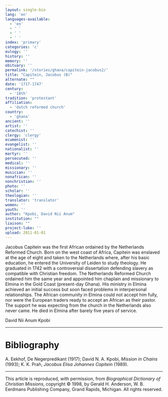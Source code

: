 ```yaml
---
layout: single-bio
lang: 'en'
languages-available:
  - 'en'
  - ' '
  - ' '
  - ' '
index: 'primary'
categories: 'c'
eulogy: ''
history: ''
memory: ''
obituary: ''
permalink: '/stories/ghana/capitein-jacobus2/'
title: "Capitein, Jacobus (B)"
alternate: ""
date: '1717-1747'
century:
  - '18th'
tradition: 'protestant'
affiliation:
  - 'dutch reformed church'
country:
  - 'ghana'
ancient: ''
artist: ''
catechist: ''
clergy: 'clergy'
ecumenist: ''
evangelist: ''
nationalist: ''
martyr: ''
persecuted: ''
medical: ''
missionary: ''
musician: ''
nonafrican: ''
nonchristian: ''
photo: ''
scholar: ''
theologian: ''
translator: 'translator'
women: ''
youth: ''
author: "Kpobi, David Nii Anum"
institution: ""
liaison: ""
project-luke: ''
upload: 2011-01-01
---
```




Jacobus Capitein was the first African ordained by the Netherlands Reformed Church. Born on the west coast of Africa, Capitein was enslaved at the age of eight and taken to the Netherlands where, after his basic education, he entered the University of Leiden to study theology. He graduated in 1742 with a controversial dissertation defending slavery as compatible with Christian freedom. The Netherlands Reformed Church ordained him the same year and appointed him chaplain and missionary to Elmina in the Gold Coast (present-day Ghana). His ministry in Elmina achieved an initial success but soon faced problems in interpersonal relationships. The African community in Elmina could not accept him fully, nor were the European traders ready to accept an African as their pastor. The support he was expecting from the church in the Netherlands also never came. He died in Elmina after barely five years of service.

David Nii Anum Kpobi

---

# Bibliography

A. Eekhof, De Negerpredikant (1917); David N. A. Kpobi, *Mission in Chains* (1993); K. K. Prah, *Jacobus Elisa Johannes Capitein* (1989).

---

This article is reproduced, with permission, from *Biographical Dictionary of Christian Missions*, copyright © 1998, by Gerald H. Anderson, W. B. Eerdmans Publishing Company, Grand Rapids, Michigan. All rights reserved.
